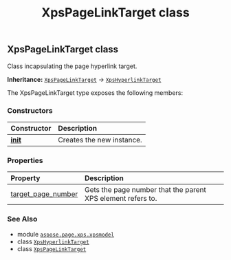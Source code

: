 ﻿---
title: XpsPageLinkTarget class
second_title: Aspose.Page for Python via .NET API References
description: 
type: docs
weight: 240
url: /python-net/aspose.page.xps.xpsmodel/xpspagelinktarget/
is_root: false
---

## XpsPageLinkTarget class

Class incapsulating the page hyperlink target.



**Inheritance:** [`XpsPageLinkTarget`](/page/python-net/aspose.page.xps.xpsmodel/xpspagelinktarget) → 
[`XpsHyperlinkTarget`](/page/python-net/aspose.page.xps.xpsmodel/xpshyperlinktarget)



The XpsPageLinkTarget type exposes the following members:

### Constructors
| Constructor | Description |
| :- | :- |
| [__init__](/page/python-net/aspose.page.xps.xpsmodel/xpspagelinktarget/__init__/#int) | Creates the new instance. |


### Properties
| Property | Description |
| :- | :- |
| [target_page_number](/page/python-net/aspose.page.xps.xpsmodel/xpspagelinktarget/target_page_number) | Gets the page number that the parent XPS element refers to. |



### See Also
* module [`aspose.page.xps.xpsmodel`](..)
* class [`XpsHyperlinkTarget`](/page/python-net/aspose.page.xps.xpsmodel/xpshyperlinktarget)
* class [`XpsPageLinkTarget`](/page/python-net/aspose.page.xps.xpsmodel/xpspagelinktarget)
